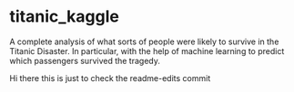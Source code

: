 # titanic_kaggle
A complete analysis of what sorts of people were likely to survive in the Titanic Disaster. In particular, with the help of machine learning to predict which passengers survived the tragedy.

Hi there this is just to check the readme-edits commit
